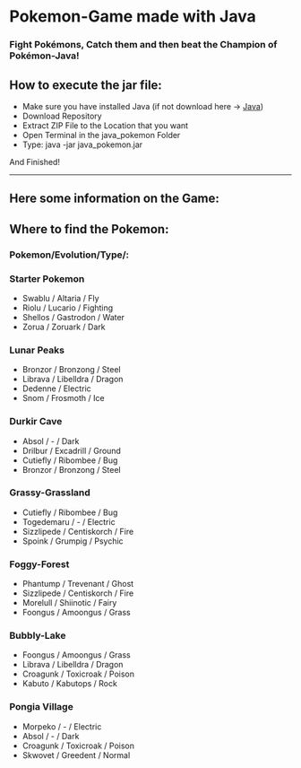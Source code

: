 # Pokemon-Game made with Java

### Fight Pokémons, Catch them and then beat the Champion of Pokémon-Java!



## How to execute the jar file:
- Make sure you have installed Java (if not download here -> [Java](https://java.com/de/download/manual.jsp))
- Download Repository
- Extract ZIP File to the Location that you want
- Open Terminal in the java_pokemon Folder
- Type: java -jar java_pokemon.jar

And Finished!

___________________________________________________________________________


## Here some information on the Game:

## Where to find the Pokemon:
### Pokemon/Evolution/Type/:

### Starter Pokemon
- Swablu / Altaria / Fly 
- Riolu / Lucario / Fighting
- Shellos / Gastrodon / Water
- Zorua / Zoruark / Dark

### Lunar Peaks
- Bronzor / Bronzong / Steel
- Librava / Libelldra / Dragon
- Dedenne / Electric
- Snom / Frosmoth / Ice

### Durkir Cave
- Absol / - / Dark
- Drilbur / Excadrill / Ground
- Cutiefly / Ribombee / Bug
- Bronzor / Bronzong / Steel

### Grassy-Grassland
- Cutiefly / Ribombee / Bug
- Togedemaru / - / Electric
- Sizzlipede / Centiskorch / Fire
- Spoink / Grumpig / Psychic

### Foggy-Forest
- Phantump / Trevenant / Ghost
- Sizzlipede / Centiskorch / Fire
- Morelull / Shiinotic / Fairy
- Foongus / Amoongus / Grass

### Bubbly-Lake
- Foongus / Amoongus / Grass
- Librava / Libelldra / Dragon
- Croagunk / Toxicroak / Poison
- Kabuto / Kabutops / Rock

### Pongia Village
- Morpeko / - / Electric
- Absol / - / Dark
- Croagunk / Toxicroak / Poison
- Skwovet / Greedent / Normal
